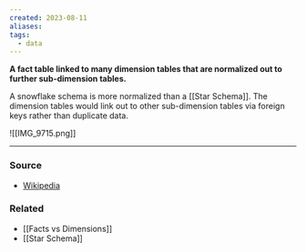 ```yaml
---
created: 2023-08-11
aliases: 
tags:
  - data
---
```

**A fact table linked to many dimension tables that are normalized out to further sub-dimension tables.**

A snowflake schema is more normalized than a [[Star Schema]]. The dimension tables would link out to other sub-dimension tables via foreign keys rather than duplicate data. 

![[IMG_9715.png]]

---
### Source
- [Wikipedia](https://en.wikipedia.org/wiki/Snowflake_schema)

### Related
- [[Facts vs Dimensions]]
- [[Star Schema]]